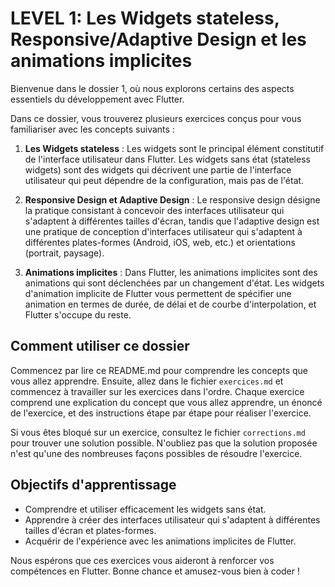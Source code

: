 # LEVEL 1: Les Widgets stateless, Responsive/Adaptive Design et les animations implicites

Bienvenue dans le dossier 1, où nous explorons certains des aspects essentiels du développement avec Flutter.

Dans ce dossier, vous trouverez plusieurs exercices conçus pour vous familiariser avec les concepts suivants :

1. **Les Widgets stateless** : Les widgets sont le principal élément constitutif de l'interface utilisateur dans Flutter. Les widgets sans état (stateless widgets) sont des widgets qui décrivent une partie de l'interface utilisateur qui peut dépendre de la configuration, mais pas de l'état.

2. **Responsive Design et Adaptive Design** : Le responsive design désigne la pratique consistant à concevoir des interfaces utilisateur qui s'adaptent à différentes tailles d'écran, tandis que l'adaptive design est une pratique de conception d'interfaces utilisateur qui s'adaptent à différentes plates-formes (Android, iOS, web, etc.) et orientations (portrait, paysage).

3. **Animations implicites** : Dans Flutter, les animations implicites sont des animations qui sont déclenchées par un changement d'état. Les widgets d'animation implicite de Flutter vous permettent de spécifier une animation en termes de durée, de délai et de courbe d'interpolation, et Flutter s'occupe du reste.

## Comment utiliser ce dossier

Commencez par lire ce README.md pour comprendre les concepts que vous allez apprendre. Ensuite, allez dans le fichier `exercices.md` et commencez à travailler sur les exercices dans l'ordre. Chaque exercice comprend une explication du concept que vous allez apprendre, un énoncé de l'exercice, et des instructions étape par étape pour réaliser l'exercice.

Si vous êtes bloqué sur un exercice, consultez le fichier `corrections.md` pour trouver une solution possible. N'oubliez pas que la solution proposée n'est qu'une des nombreuses façons possibles de résoudre l'exercice. 

## Objectifs d'apprentissage

- Comprendre et utiliser efficacement les widgets sans état.
- Apprendre à créer des interfaces utilisateur qui s'adaptent à différentes tailles d'écran et plates-formes.
- Acquérir de l'expérience avec les animations implicites de Flutter.

Nous espérons que ces exercices vous aideront à renforcer vos compétences en Flutter. Bonne chance et amusez-vous bien à coder !